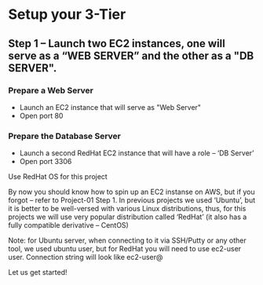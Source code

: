 # Setup your 3-Tier 

## Step 1 – Launch two EC2 instances, one will serve as a “WEB SERVER” and the other as a "DB SERVER". 

### Prepare a Web Server

-  Launch an EC2 instance that will serve as "Web Server" 
-  Open port 80 

### Prepare the Database Server

-  Launch a second RedHat EC2 instance that will have a role – ‘DB Server’
-  Open port 3306 

Use RedHat OS for this project

By now you should know how to spin up an EC2 instanse on AWS, but if you forgot – refer to Project-01 Step 1.
In previous projects we used ‘Ubuntu’, but it is better to be well-versed with various Linux distributions, thus, for this projects
we will use very popular distribution called ‘RedHat’ (it also has a fully compatible derivative – CentOS)

Note: for Ubuntu server, when connecting to it via SSH/Putty or any other tool, we used ubuntu user, but for RedHat you will need
to use ec2-user user. Connection string will look like ec2-user@<Public-IP>

Let us get started!


